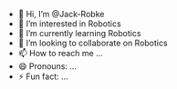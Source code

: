 - 👋 Hi, I’m @Jack-Robke
- 👀 I’m interested in Robotics
- 🌱 I’m currently learning Robotics
- 💞️ I’m looking to collaborate on Robotics
- 📫 How to reach me ...
- 😄 Pronouns: ...
- ⚡ Fun fact: ...

<!---
Jack-Robke/Jack-Robke is a ✨ special ✨ repository because its `README.md` (this file) appears on your GitHub profile.
You can click the Preview link to take a look at your changes.
--->
